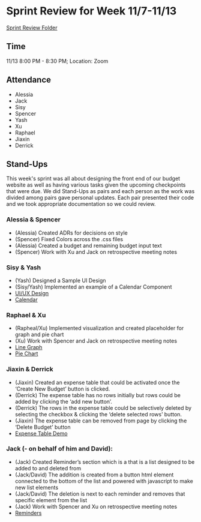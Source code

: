 
# Sprint Review for Week 11/7-11/13
[Sprint Review Folder](/specs/sprint-1-review)

## Time
11/13 8:00 PM - 8:30 PM; Location: Zoom

## Attendance 
- Alessia
- Jack
- Sisy
- Spencer
- Yash
- Xu
- Raphael
- Jiaxin
- Derrick

## Stand-Ups
This week's sprint was all about designing the front end of our budget website as well as having various tasks given the upcoming checkpoints that were due. We did Stand-Ups as pairs and each person as the work was divided among pairs gave personal updates. Each pair presented their code and we took appropriate documentation so we could review.

### Alessia & Spencer
- (Alessia) Created ADRs for decisions on style
- (Spencer) Fixed Colors across the .css files
- (Alessia) Created a budget and remaining budget input text
- (Spencer) Work with Xu and Jack on retrospective meeting notes

### Sisy & Yash
- (Yash) Designed a Sample UI Design
- (Sisy/Yash) Implemented an example of a Calendar Component
- [UI/UX Design](/specs/sprint-1-review/UI-UX%20Design.png)
- [Calendar](/specs/sprint-1-review/Calendar%20Design.png)

### Raphael & Xu 
- (Rapheal/Xu) Implemented visualization and created placeholder for graph and pie chart
- (Xu) Work with Spencer and Jack on retrospective meeting notes
- [Line Graph](/specs/sprint-1-review/linegraph.png)
- [Pie Chart](/specs/sprint-1-review/pie%20chart.png)

### Jiaxin & Derrick
- (Jiaxin) Created an expense table that could be activated once the ‘Create New Budget’ button is clicked. 
- (Derrick) The expense table has no rows initially but rows could be added by clicking the ‘add new button’.
- (Derrick) The rows in the expense table could be selectively deleted by selecting the checkbox & clicking the ‘delete selected rows’ button.
- (Jiaxin) The expense table can be removed from page by clicking the ‘Delete Budget’ button
- [Expense Table Demo](/specs/sprint-1-review/Expense%20Table%20Video%20Demo%20by%20Jaxin&Derrick.mp4)

### Jack (- on behalf of him and David): 
- (Jack) Created Reminder’s section which is a that is a list designed to be added to and deleted from
- (Jack/David) The addition is created from a button html element connected to the bottom of the list and powered with javascript to make new list elements
- (Jack/David) The deletion is next to each reminder and removes that specific element from the list
- (Jack) Work with Spencer and Xu on retrospective meeting notes
- [Reminders](/specs/sprint-1-review/reminders.PNG)
